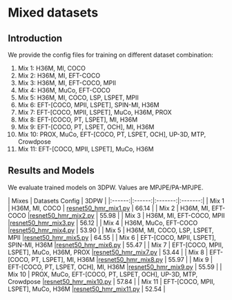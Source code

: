 # Mixed datasets

## Introduction

We provide the config files for training on different dataset combination:
1. Mix 1: H36M, MI, COCO
2. Mix 2: H36M, MI, EFT-COCO
3. Mix 3: H36M, MI, EFT-COCO, MPII
4. Mix 4: H36M, MuCo, EFT-COCO
5. Mix 5: H36M, MI, COCO, LSP, LSPET, MPII
6. Mix 6: EFT-[COCO, MPII, LSPET], SPIN-MI, H36M
7. Mix 7: EFT-[COCO, MPII, LSPET], MuCo, H36M, PROX
8. Mix 8: EFT-[COCO, PT, LSPET], MI, H36M
9. Mix 9: EFT-[COCO, PT, LSPET, OCH], MI, H36M
10. Mix 10: PROX, MuCo, EFT-[COCO, PT, LSPET, OCH], UP-3D, MTP, Crowdpose
11. Mix 11: EFT-[COCO, MPII, LSPET], MuCo, H36M



## Results and Models

We evaluate trained models on 3DPW. Values are MPJPE/PA-MPJPE.

| Mixes | Datasets  Config | 3DPW    |
|:------:|:------:|:-------:|:-------:|
| Mix 1 | H36M, MI, COCO | [resnet50_hmr_mix1.py](resnet50_hmr_mix1.py) | 66.14 |
| Mix 2 | H36M, MI, EFT-COCO |[resnet50_hmr_mix2.py](resnet50_hmr_mix2.py) | 55.98 |
| Mix 3 | H36M, MI, EFT-COCO, MPII |[resnet50_hmr_mix3.py](resnet50_hmr_mix3.py) | 56.12 |
| Mix 4 | H36M, MuCo, EFT-COCO |[resnet50_hmr_mix4.py](resnet50_hmr_mix4.py) | 53.90 |
| Mix 5 | H36M, MI, COCO, LSP, LSPET, MPII |[resnet50_hmr_mix5.py](resnet50_hmr_mix5.py) | 64.55 |
| Mix 6 | EFT-[COCO, MPII, LSPET], SPIN-MI, H36M |[resnet50_hmr_mix6.py](resnet50_hmr_mix6.py) | 55.47 |
| Mix 7 | EFT-[COCO, MPII, LSPET], MuCo, H36M, PROX |[resnet50_hmr_mix7.py](resnet50_hmr_mix7.py) | 53.44 |
| Mix 8 | EFT-[COCO, PT, LSPET], MI, H36M |[resnet50_hmr_mix8.py](resnet50_hmr_mix8.py) | 55.97 |
| Mix 9 | EFT-[COCO, PT, LSPET, OCH], MI, H36M |[resnet50_hmr_mix9.py](resnet50_hmr_mix9.py) | 55.59 |
| Mix 10 | PROX, MuCo, EFT-[COCO, PT, LSPET, OCH], UP-3D, MTP, Crowdpose |[resnet50_hmr_mix10.py](resnet50_hmr_mix10.py) | 57.84 |
| Mix 11 | EFT-[COCO, MPII, LSPET], MuCo, H36M |[resnet50_hmr_mix11.py](resnet50_hmr_mix11.py) | 52.54 |

